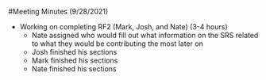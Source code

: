 #Meeting Minutes (9/28/2021)
* Working on completing RF2 (Mark, Josh, and Nate) (3-4 hours)
    - Nate assigned who would fill out what information on the SRS related to what they would be contributing the most later on
    - Josh finished his sections
    - Mark finished his sections
    - Nate finished his sections
